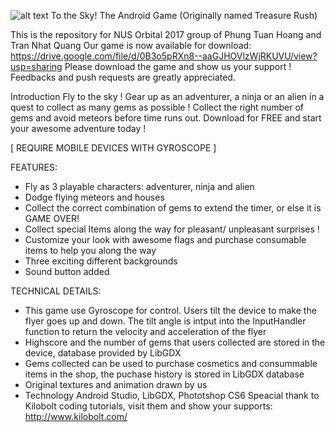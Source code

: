 ![alt text](https://imgur.com/a/gfeGt)
To the Sky! The Android Game (Originally named Treasure Rush)

This is the repository for NUS Orbital 2017 group of Phung Tuan Hoang and Tran Nhat Quang Our game is now available for download: https://drive.google.com/file/d/0B3o5pRXn8--aaGJHOVlzWjRKUVU/view?usp=sharing Please download the game and show us your support ! Feedbacks and push requests are greatly appreciated.

Introduction
Fly to the sky ! Gear up as an adventurer, a ninja or an alien in a quest to collect as many gems as possible ! Collect the right number of gems and avoid meteors before time runs out. Download for FREE and start your awesome adventure today !

[ REQUIRE MOBILE DEVICES WITH GYROSCOPE ]

FEATURES:

- Fly as 3 playable characters: adventurer, ninja and alien
- Dodge flying meteors and houses
- Collect the correct combination of gems to extend the timer, or else it is GAME OVER!
- Collect special Items along the way for pleasant/ unpleasant surprises !
- Customize your look with awesome flags and purchase consumable items to help you along the way
- Three exciting different backgrounds
- Sound button added

TECHNICAL DETAILS:
- This game use Gyroscope for control. Users tilt the device to make the flyer goes up and down. The tilt angle is intput into the InputHandler function to return the velocity and acceleration of the flyer
- Highscore and the number of gems that users collected are stored in the device, database provided by LibGDX
- Gems collected can be used to purchase cosmetics and consummable items in the shop, the puchase history is stored in LibGDX database
- Original textures and animation drawn by us
- Technology Android Studio, LibGDX, Phototshop CS6 Speacial thank to Kilobolt coding tutorials, visit them and show your supports: http://www.kilobolt.com/
